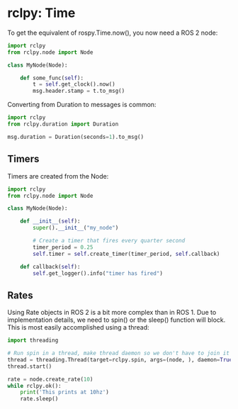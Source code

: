 # rclpy: Time

To get the equivalent of rospy.Time.now(), you now need a ROS 2 node:

```python
import rclpy
from rclpy.node import Node

class MyNode(Node):

    def some_func(self):
        t = self.get_clock().now()
        msg.header.stamp = t.to_msg()
```

Converting from Duration to messages is common:

```python
import rclpy
from rclpy.duration import Duration

msg.duration = Duration(seconds=1).to_msg()
```

## Timers

Timers are created from the Node:

```python
import rclpy
from rclpy.node import Node

class MyNode(Node):

    def __init__(self):
        super().__init__("my_node")

        # Create a timer that fires every quarter second
        timer_period = 0.25
        self.timer = self.create_timer(timer_period, self.callback)

    def callback(self):
        self.get_logger().info("timer has fired")
```

## Rates

Using Rate objects in ROS 2 is a bit more complex than in ROS 1. Due to implementation
details, we need to spin() or the sleep() function will block. This is most easily
accomplished using a thread:

```python
import threading

# Run spin in a thread, make thread daemon so we don't have to join it to exit
thread = threading.Thread(target=rclpy.spin, args=(node, ), daemon=True)
thread.start()

rate = node.create_rate(10)
while rclpy.ok():
    print('This prints at 10hz')
    rate.sleep()
```
